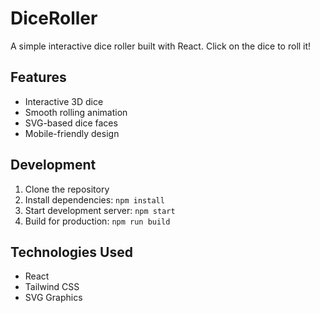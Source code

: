 # DiceRoller

A simple interactive dice roller built with React. Click on the dice to roll it!

## Features
- Interactive 3D dice
- Smooth rolling animation
- SVG-based dice faces
- Mobile-friendly design

## Development
1. Clone the repository
2. Install dependencies: `npm install`
3. Start development server: `npm start`
4. Build for production: `npm run build`

## Technologies Used
- React
- Tailwind CSS
- SVG Graphics
